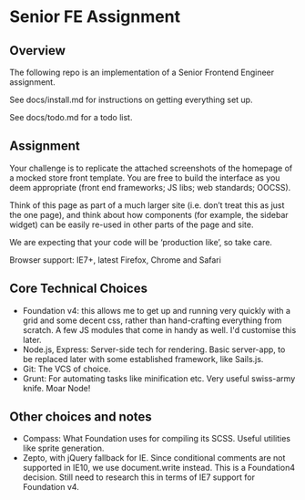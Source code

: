 # Senior FE Assignment

## Overview

The following repo is an implementation of a Senior Frontend Engineer assignment.

See docs/install.md for instructions on getting everything set up.

See docs/todo.md for a todo list.

## Assignment

Your challenge is to replicate the attached screenshots of the homepage of a mocked store front
template. You are free to build the interface as you deem appropriate (front end frameworks; JS libs;
web standards; OOCSS).

Think of this page as part of a much larger site (i.e. don’t treat this as just the one page), and think about
how components (for example, the sidebar widget) can be easily re-used in other parts of the page and
site. 

We are expecting that your code will be ‘production like’, so take care.

Browser support: IE7+, latest Firefox, Chrome and Safari

## Core Technical Choices

* Foundation v4: this allows me to get up and running very quickly with a grid and some decent css, rather than hand-crafting everything from scratch. A few JS modules that come in handy as well. I'd customise this later.
* Node.js, Express: Server-side tech for rendering. Basic server-app, to be replaced later with some established framework, like Sails.js.
* Git: The VCS of choice.
* Grunt: For automating tasks like minification etc. Very useful swiss-army knife. Moar Node!

## Other choices and notes

* Compass: What Foundation uses for compiling its SCSS. Useful utilities like sprite generation.
* Zepto, with jQuery fallback for IE. Since conditional comments are not supported in IE10, we use document.write instead. This is a Foundation4 decision. Still need to research this in terms of IE7 support for Foundation v4.

